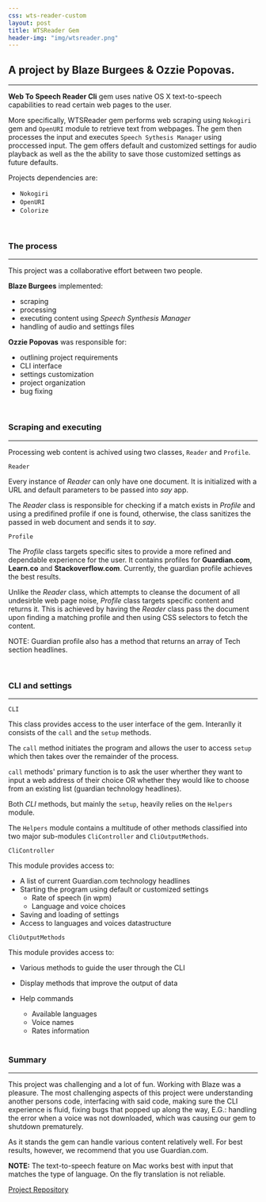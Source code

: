 ```yaml
---
css: wts-reader-custom
layout: post
title: WTSReader Gem
header-img: "img/wtsreader.png"
---
```


## A project by Blaze Burgees & Ozzie Popovas.

----

**Web To Speech Reader Cli** gem uses native OS X text-to-speech capabilities to read 
certain web pages to the user.

More specifically, WTSReader gem performs web scraping using `Nokogiri` gem and 
`OpenURI` module to retrieve text from webpages. The gem then processes the input
and executes `Speech Sythesis Manager` using proccessed input. The gem offers default
and customized settings for audio playback as well as the the ability to save
those customized settings as future defaults.

Projects dependencies are: 

* `Nokogiri`
* `OpenURI`
* `Colorize`

<br>

### The process

----

This project was a collaborative effort between two people.

**Blaze Burgees** implemented: 

* scraping
* processing
* executing content using _Speech Synthesis Manager_
* handling of audio and settings files

**Ozzie Popovas** was responsible for:

* outlining project requirements
* CLI interface
* settings customization
* project organization
* bug fixing

<br>

### Scraping and executing

----

Processing web content is achived using two classes, `Reader` and `Profile`.

`Reader`

Every instance of *Reader* can only have one document. It is initialized with
a URL and default parameters to be passed into *say* app.

The *Reader* class is responsible for checking if a match exists in *Profile*
and using a predifined profile if one is found, otherwise, the class sanitizes
the passed in web document and sends it to *say*.

`Profile`

The *Profile* class targets specific sites to provide a more refined and 
dependable experience for the user. It contains profiles for **Guardian.com**, 
**Learn.co** and **Stackoverflow.com**. Currently, the guardian profile achieves
the best results.

Unlike the *Reader* class, which attempts to cleanse the document of all undesirble
web page noise, *Profile* class targets specific content and returns it. This
is achieved by having the *Reader* class pass the document upon finding a matching
profile and then using CSS selectors to fetch the content.

NOTE: Guardian profile also has a method that returns an array of Tech section 
headlines.

<br>

### CLI and settings

----

`CLI`

This class provides access to the user interface of the gem. Interanlly it 
consists of the `call` and the `setup` methods.

The `call` method initiates the program and allows the user to access `setup`
which then takes over the remainder of the process.

`call` methods' primary function is to ask the user wherther they want to input 
a web address of their choice OR whether they would like to choose from an 
existing list (guardian technology headlines).

Both _CLI_ methods, but mainly the `setup`, heavily relies on the `Helpers` module.

The `Helpers` module contains a multitude of other methods classified into two 
major sub-modules `CliController` and `CliOutputMethods`.

`CliController`

This module provides access to:

* A list of current Guardian.com technology headlines
* Starting the program using default or customized settings
    * Rate of speech (in wpm)
    * Language and voice choices
* Saving and loading of settings
* Access to languages and voices datastructure

`CliOutputMethods`

This module provides access to:

* Various methods to guide the user through the CLI
* Display methods that improve the output of data
* Help commands
    * Available languages
    * Voice names
    * Rates information

    <br>

### Summary

----

This project was challenging and a lot of fun. Working with Blaze was a pleasure. 
The most challenging aspects of this project were understanding another persons 
code, interfacing with said code, making sure the CLI experience is fluid, fixing 
bugs that popped up along the way, E.G.: handling the error when a voice was not 
downloaded, which was causing our gem to shutdown prematurely.

As it stands the gem can handle various content relatively well. For best 
results, however, we recommend that you use Guardian.com.

**NOTE:** The text-to-speech feature on Mac works best with input that matches 
the type of language. On the fly translation is not reliable.

[Project Repository](https://github.com/ozPop/WTS-Reader-cli-gem)



